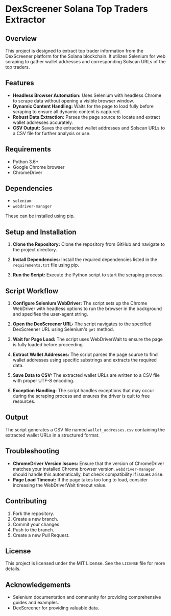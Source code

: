 # DexScreener Solana Top Traders Extractor

## Overview
This project is designed to extract top trader information from the DexScreener platform for the Solana blockchain. It utilizes Selenium for web scraping to gather wallet addresses and corresponding Solscan URLs of the top traders.

## Features
- **Headless Browser Automation:** Uses Selenium with headless Chrome to scrape data without opening a visible browser window.
- **Dynamic Content Handling:** Waits for the page to load fully before scraping to ensure all dynamic content is captured.
- **Robust Data Extraction:** Parses the page source to locate and extract wallet addresses accurately.
- **CSV Output:** Saves the extracted wallet addresses and Solscan URLs to a CSV file for further analysis or use.

## Requirements
- Python 3.6+
- Google Chrome browser
- ChromeDriver

## Dependencies
- `selenium`
- `webdriver-manager`

These can be installed using pip.

## Setup and Installation

1. **Clone the Repository:**
   Clone the repository from GitHub and navigate to the project directory.

2. **Install Dependencies:**
   Install the required dependencies listed in the `requirements.txt` file using pip.

3. **Run the Script:**
   Execute the Python script to start the scraping process.

## Script Workflow

1. **Configure Selenium WebDriver:**
   The script sets up the Chrome WebDriver with headless options to run the browser in the background and specifies the user-agent string.

2. **Open the DexScreener URL:**
   The script navigates to the specified DexScreener URL using Selenium's `get` method.

3. **Wait for Page Load:**
   The script uses WebDriverWait to ensure the page is fully loaded before proceeding.

4. **Extract Wallet Addresses:**
   The script parses the page source to find wallet addresses using specific substrings and extracts the required data.

5. **Save Data to CSV:**
   The extracted wallet URLs are written to a CSV file with proper UTF-8 encoding.

6. **Exception Handling:**
   The script handles exceptions that may occur during the scraping process and ensures the driver is quit to free resources.

## Output
The script generates a CSV file named `wallet_addresses.csv` containing the extracted wallet URLs in a structured format.

## Troubleshooting
- **ChromeDriver Version Issues:**
  Ensure that the version of ChromeDriver matches your installed Chrome browser version. `webdriver-manager` should handle this automatically, but check compatibility if issues arise.
- **Page Load Timeout:**
  If the page takes too long to load, consider increasing the WebDriverWait timeout value.

## Contributing
1. Fork the repository.
2. Create a new branch.
3. Commit your changes.
4. Push to the branch.
5. Create a new Pull Request.

## License
This project is licensed under the MIT License. See the `LICENSE` file for more details.

## Acknowledgements
- Selenium documentation and community for providing comprehensive guides and examples.
- DexScreener for providing valuable data.
